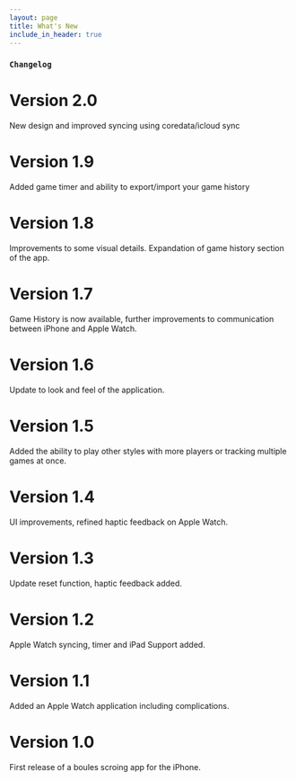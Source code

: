 ```yaml
---
layout: page
title: What's New
include_in_header: true
---
```



### `Changelog`

# **Version 2.0**
New design and improved syncing using coredata/icloud sync

# **Version 1.9**
Added game timer and ability to export/import your game history

# **Version 1.8**
Improvements to some visual details. Expandation of game history section of the app.

# **Version 1.7**
Game History is now available, further improvements to communication between iPhone and Apple Watch.

# **Version 1.6**
Update to look and feel of the application.

# **Version 1.5**
Added the ability to play other styles with more players or tracking multiple games at once.

# **Version 1.4**
UI improvements, refined haptic feedback on Apple Watch.

# **Version 1.3**
Update reset function, haptic feedback added.

# **Version 1.2**
Apple Watch syncing, timer and iPad Support added.

# **Version 1.1**
Added an Apple Watch application including complications.

# **Version 1.0**
First release of a boules scroing app for the iPhone. 

